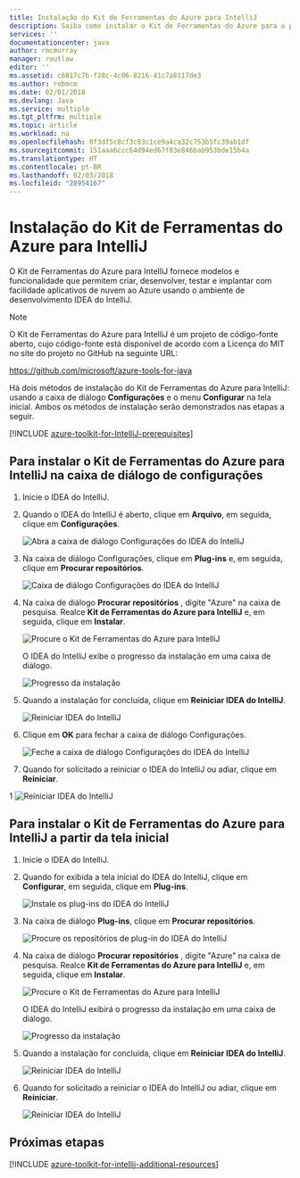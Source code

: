 ```yaml
---
title: Instalação do Kit de Ferramentas do Azure para IntelliJ
description: Saiba como instalar o Kit de Ferramentas do Azure para o plug-in IntelliJ para criar e implantar aplicativos de nuvem no Azure.
services: ''
documentationcenter: java
author: rmcmurray
manager: routlaw
editor: ''
ms.assetid: c6817c7b-f28c-4c06-8216-41c7a8117de3
ms.author: robmcm
ms.date: 02/01/2018
ms.devlang: Java
ms.service: multiple
ms.tgt_pltfrm: multiple
ms.topic: article
ms.workload: na
ms.openlocfilehash: 0f3df5c8cf3c83c1ce9a4ca32c753b5fc39ab1df
ms.sourcegitcommit: 151aaa6ccc64d94ed67f03e846bab953bde15b4a
ms.translationtype: HT
ms.contentlocale: pt-BR
ms.lasthandoff: 02/03/2018
ms.locfileid: "28954167"
---
```

# <a name="installing-the-azure-toolkit-for-intellij"></a>Instalação do Kit de Ferramentas do Azure para IntelliJ

O Kit de Ferramentas do Azure para IntelliJ fornece modelos e funcionalidade que permitem criar, desenvolver, testar e implantar com facilidade aplicativos de nuvem ao Azure usando o ambiente de desenvolvimento IDEA do IntelliJ.

> [!NOTE] 
> 
> O Kit de Ferramentas do Azure para IntelliJ é um projeto de código-fonte aberto, cujo código-fonte está disponível de acordo com a Licença do MIT no site do projeto no GitHub na seguinte URL: 
> 
> <https://github.com/microsoft/azure-tools-for-java> 
> 

Há dois métodos de instalação do Kit de Ferramentas do Azure para IntelliJ: usando a caixa de diálogo **Configurações** e o menu **Configurar** na tela inicial. Ambos os métodos de instalação serão demonstrados nas etapas a seguir.

[!INCLUDE [azure-toolkit-for-IntelliJ-prerequisites](../includes/azure-toolkit-for-intellij-prerequisites.md)]

## <a name="to-install-the-azure-toolkit-for-intellij-from-the-settings-dialog-box"></a>Para instalar o Kit de Ferramentas do Azure para IntelliJ na caixa de diálogo de configurações

1. Inicie o IDEA do IntelliJ.

1. Quando o IDEA do IntelliJ é aberto, clique em **Arquivo**, em seguida, clique em **Configurações**.
   
   ![Abra a caixa de diálogo Configurações do IDEA do IntelliJ][01a]

1. Na caixa de diálogo Configurações, clique em **Plug-ins** e, em seguida, clique em **Procurar repositórios**.
   
   ![Caixa de diálogo Configurações do IDEA do IntelliJ][02a]

1. Na caixa de diálogo **Procurar repositórios** , digite "Azure" na caixa de pesquisa. Realce **Kit de Ferramentas do Azure para IntelliJ** e, em seguida, clique em **Instalar**.
   
   ![Procure o Kit de Ferramentas do Azure para IntelliJ][03]
   
   O IDEA do IntelliJ exibe o progresso da instalação em uma caixa de diálogo.
   
   ![Progresso da instalação][04]

1. Quando a instalação for concluída, clique em **Reiniciar IDEA do IntelliJ**.
   
   ![Reiniciar IDEA do IntelliJ][05]

1. Clique em **OK** para fechar a caixa de diálogo Configurações.
   
   ![Feche a caixa de diálogo Configurações do IDEA do IntelliJ][06]

1. Quando for solicitado a reiniciar o IDEA do IntelliJ ou adiar, clique em **Reiniciar**.
   
1   ![Reiniciar IDEA do IntelliJ][07]

## <a name="to-install-the-azure-toolkit-for-intellij-from-the-start-screen"></a>Para instalar o Kit de Ferramentas do Azure para IntelliJ a partir da tela inicial

1. Inicie o IDEA do IntelliJ.

1. Quando for exibida a tela inicial do IDEA do IntelliJ, clique em **Configurar**, em seguida, clique em **Plug-ins**.
   
   ![Instale os plug-ins do IDEA do IntelliJ][01b]

1. Na caixa de diálogo **Plug-ins**, clique em **Procurar repositórios**.
   
   ![Procure os repositórios de plug-in do IDEA do IntelliJ][02b]

1. Na caixa de diálogo **Procurar repositórios** , digite "Azure" na caixa de pesquisa. Realce **Kit de Ferramentas do Azure para IntelliJ** e, em seguida, clique em **Instalar**.
   
   ![Procure o Kit de Ferramentas do Azure para IntelliJ][03]
   
   O IDEA do IntelliJ exibirá o progresso da instalação em uma caixa de diálogo.
   
   ![Progresso da instalação][04]

1. Quando a instalação for concluída, clique em **Reiniciar IDEA do IntelliJ**.
   
   ![Reiniciar IDEA do IntelliJ][05]

1. Quando for solicitado a reiniciar o IDEA do IntelliJ ou adiar, clique em **Reiniciar**.
   
   ![Reiniciar IDEA do IntelliJ][07]

## <a name="next-steps"></a>Próximas etapas

[!INCLUDE [azure-toolkit-for-intellij-additional-resources](../includes/azure-toolkit-for-intellij-additional-resources.md)]

<!-- URL List -->

<!-- IMG List -->

[01a]: media/azure-toolkit-for-intellij-installation/01-intellij-file-settings.png
[01b]: media/azure-toolkit-for-intellij-installation/01-intellij-configure-dropdown.png
[02a]: media/azure-toolkit-for-intellij-installation/02-intellij-settings-dialog.png
[02b]: media/azure-toolkit-for-intellij-installation/02-intellij-plugins-dialog.png
[03]: media/azure-toolkit-for-intellij-installation/03-intellij-browse-repositories.png
[04]: media/azure-toolkit-for-intellij-installation/04-install-progress.png
[05]: media/azure-toolkit-for-intellij-installation/05-restart-intellij.png
[06]: media/azure-toolkit-for-intellij-installation/06-intellij-settings-dialog.png
[07]: media/azure-toolkit-for-intellij-installation/07-restart-intellij.png
